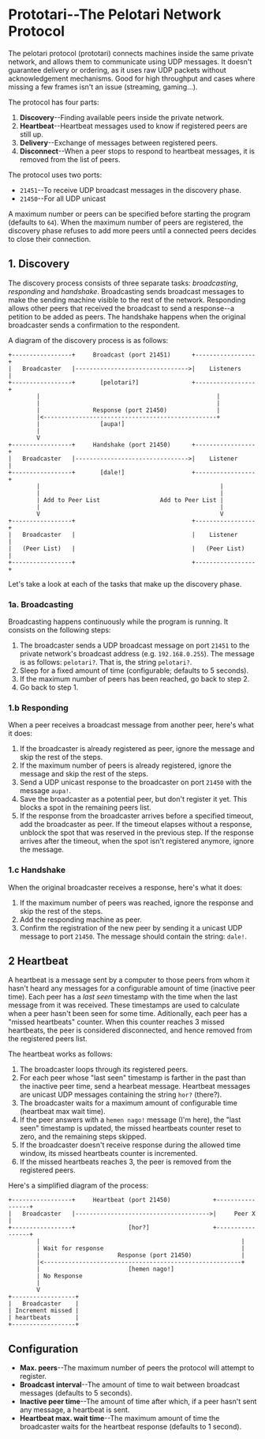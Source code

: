 # Prototari--The Pelotari Network Protocol

The pelotari protocol (prototari) connects machines inside the same private network, and allows them to communicate using UDP messages.
It doesn't guarantee delivery or ordering, as it uses raw UDP packets without acknowledgement mechanisms.
Good for high throughput and cases where missing a few frames isn't an issue (streaming, gaming...).

The protocol has four parts:

1. **Discovery**--Finding available peers inside the private network.
2. **Heartbeat**--Heartbeat messages used to know if registered peers are still up.
2. **Delivery**--Exchange of messages between registered peers.
3. **Disconnect**--When a peer stops to respond to heartbeat messages, it is removed from the list of peers.

The protocol uses two ports:

- `21451`--To receive UDP broadcast messages in the discovery phase.
- `21450`--For all UDP unicast 

A maximum number or peers can be specified before starting the program (defaults to `64`).
When the maximum number of peers are registered, the discovery phase refuses to add more peers until a connected peers decides to close their connection.


## 1. Discovery

The discovery process consists of three separate tasks: _broadcasting_, _responding_ and _handshake_.
Broadcasting sends broadcast messages to make the sending machine visible to the rest of the network.
Responding allows other peers that received the broadcast to send a response--a petition to be added as peers.
The handshake happens when the original broadcaster sends a confirmation to the respondent.

A diagram of the discovery process is as follows:

```
+-----------------+     Broadcast (port 21451)      +-----------------+
|   Broadcaster   |-------------------------------->|    Listeners    |
+-----------------+       [pelotari?]               +-----------------+
        |                                                  |
        |                                                  |
        |               Response (port 21450)              |
        |<-------------------------------------------------+
        |                 [aupa!]
        |
        V
+-----------------+     Handshake (port 21450)      +-----------------+
|   Broadcaster   |-------------------------------->|    Listener     |
+-----------------+       [dale!]                   +-----------------+
        |                                                   |
        |                                                   |
        | Add to Peer List                 Add to Peer List |
        |                                                   |
        V                                                   V
+-----------------+                                 +-----------------+
|   Broadcaster   |                                 |    Listener     |
|   (Peer List)   |                                 |   (Peer List)   |
+-----------------+                                 +-----------------+
```

Let's take a look at each of the tasks that make up the discovery phase.


### 1a. Broadcasting

Broadcasting happens continuously while the program is running.
It consists on the following steps:

1. The broadcaster sends a UDP broadcast message on port `21451` to the private network's broadcast address (e.g. `192.168.0.255`).
The message is as follows: `pelotari?`. That is, the string `pelotari?`.
2. Sleep for a fixed amount of time (configurable; defaults to 5 seconds).
3. If the maximum number of peers has been reached, go back to step 2.
4. Go back to step 1.


### 1.b Responding

When a peer receives a broadcast message from another peer, here's what it does:

1. If the broadcaster is already registered as peer, ignore the message and skip the rest of the steps.
2. If the maximum number of peers is already registered, ignore the message and skip the rest of the steps.
3. Send a UDP unicast response to the broadcaster on port `21450` with the message `aupa!`.
4. Save the broadcaster as a potential peer, but don't register it yet. This blocks a spot in the remaining peers list.
5. If the response from the broadcaster arrives before a specified timeout, add the broadcaster as peer.
If the timeout elapses without a response, unblock the spot that was reserved in the previous step.
If the response arrives after the timeout, when the spot isn't registered anymore, ignore the message.

### 1.c Handshake

When the original broadcaster receives a response, here's what it does:

1. If the maximum number of peers was reached, ignore the response and skip the rest of the steps.
2. Add the responding machine as peer.
3. Confirm the registration of the new peer by sending it a unicast UDP message to port `21450`.
The message should contain the string: `dale!`.


## 2 Heartbeat

A heartbeat is a message sent by a computer to those peers from whom it hasn't heard any messages for a configurable amount of time (inactive peer time).
Each peer has a _last seen_ timestamp with the time when the last message from it was received.
These timestamps are used to calculate when a peer hasn't been seen for some time.
Aditionally, each peer has a "missed heartbeats" counter.
When this counter reaches 3 missed heartbeats, the peer is considered disconnected, and hence removed from the registered peers list.

The heartbeat works as follows:

1. The broadcaster loops through its registered peers.
2. For each peer whose "last seen" timestamp is farther in the past than the inactive peer time, send a hearbeat message.
Heartbeat messages are unicast UDP messages containing the string `hor?` (there?).
3. The broadcaster waits for a maximum amount of configurable time (heartbeat max wait time).
4. If the peer answers with a `hemen nago!` message (I'm here), the "last seen" timestamp is updated, the missed heartbeats counter reset to zero, and the remaining steps skipped.
5. If the broadcaster doesn't receive response during the allowed time window, its missed heartbeats counter is incremented.
6. If the missed heartbeats reaches 3, the peer is removed from the registered peers.

Here's a simplified diagram of the process:

```
+-----------------+     Heartbeat (port 21450)            +-----------------+
|   Broadcaster   |-------------------------------------->|     Peer X      |
+-----------------+               [hor?]                  +-----------------+
        |                                                         |
        | Wait for response                                       |
        |                      Response (port 21450)              |
        |<--------------------------------------------------------+
        |                         [hemen nago!]
        | No Response
        |
        V
+------------------+
|   Broadcaster    |
| Increment missed |
| heartbeats       |
+------------------+
```


## Configuration

- **Max. peers**--The maximum number of peers the protocol will attempt to register.
- **Broadcast interval**--The amount of time to wait between broadcast messages (defaults to 5 seconds).
- **Inactive peer time**--The amount of time after which, if a peer hasn't sent any message, a heartbeat is sent.
- **Heartbeat max. wait time**--The maximum amount of time the broadcaster waits for the heartbeat response (defaults to 1 second).
